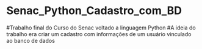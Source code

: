 # Senac_Python_Cadastro_com_BD

#Trabalho final do Curso do Senac voltado a linguagem Python 
#A ideia do trabalho era criar um cadastro com informações de um usuário vinculado ao banco de dados 
